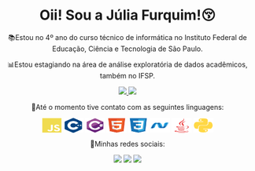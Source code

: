 <div>

<h1 align="center">
Oii! Sou a Júlia Furquim!😚
</h1>

<p align="center">
📚Estou no 4º ano do curso técnico de informática no Instituto Federal de Educação, Ciência e Tecnologia de São Paulo. 
</p>
<p align="center">
📊Estou estagiando na área de análise exploratória de dados acadêmicos, também no IFSP.
</p>

</div>

<div align="center">
  <a href="https://github.com/julia-furquim">
    <img height="150em" src="https://github-readme-stats.vercel.app/api?username=julia-furquim&count_private=true&include_all_commits=true&show_icons=true&theme=aura&hide_border=false&show_owner=true"/>
    <img height="150em" src="https://github-readme-stats.vercel.app/api/top-langs/?username=julia-furquim&theme=aura&hide_border=false&&layout=compact"/>
  </a>
</div>

<p align="center"> 
📌Até o momento tive contato com as seguintes linguagens:
</p>  
<div align="center">
  <img align="center" alt="Júlia-Js" height="30" width="40" src="https://raw.githubusercontent.com/devicons/devicon/master/icons/javascript/javascript-plain.svg">
  <img align="center" alt="Júlia-Cpluplus" height="30" width="40" src="https://raw.githubusercontent.com/devicons/devicon/master/icons/cplusplus/cplusplus-plain.svg">
  <img align="center" alt="Júlia-Csharp" height="30" width="40" src="https://raw.githubusercontent.com/devicons/devicon/master/icons/csharp/csharp-original.svg">
  <img align="center" alt="Júlia-HTML" height="30" width="40" src="https://raw.githubusercontent.com/devicons/devicon/master/icons/html5/html5-original.svg">
  <img align="center" alt="Júlia-CSS" height="30" width="40" src="https://raw.githubusercontent.com/devicons/devicon/master/icons/css3/css3-original.svg">
  <img align="center" alt="Júlia-Dot-net" height="30" width="40" src="https://raw.githubusercontent.com/devicons/devicon/master/icons/dot-net/dot-net-original.svg">
  <img align="center" alt="Júlia-Java" height="30" width="40" src="https://raw.githubusercontent.com/devicons/devicon/master/icons/java/java-plain.svg">
  <img align="center" alt="Júlia-Python" height="30" width="40" src="https://raw.githubusercontent.com/devicons/devicon/master/icons/python/python-plain.svg">
</div>

<p align="center">
📲Minhas redes sociais:
 
<div align="center"> 
  <a href="https://instagram.com/ju.furquim" target="_blank"><img src="https://img.shields.io/badge/-Instagram-%23E4405F?style=for-the-badge&logo=instagram&logoColor=white" target="_blank"></a>
  <a href = "mailto:juliafurquimj@gmail.com"><img src="https://img.shields.io/badge/-Gmail-%23333?style=for-the-badge&logo=gmail&logoColor=white" target="_blank"></a>
  <a href="https://www.linkedin.com/in/j%C3%BAlia-furquim-622870231?lipi=urn%3Ali%3Apage%3Ad_flagship3_profile_view_base_contact_details%3BNlEO63l1QZS6175mKemw7Q%3D%3D" target="_blank"><img src="https://img.shields.io/badge/-LinkedIn-%230077B5?style=for-the-badge&logo=linkedin&logoColor=white" target="_blank"></a>   
</div
</p>

